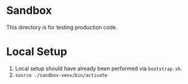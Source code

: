# Sandbox

This directory is for testing production code.

# Local Setup

1. Local setup should have already been performed via `bootstrap.sh`. 
1. `source ./sandbox-venv/bin/activate`